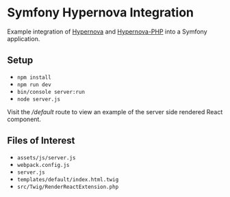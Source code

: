 # Symfony Hypernova Integration

Example integration of [Hypernova](https://github.com/airbnb/hypernova) and
[Hypernova-PHP](https://github.com/wayfair/hypernova-php) into a Symfony application.

## Setup

* `npm install`
* `npm run dev`
* `bin/console server:run`
* `node server.js`

Visit the _/default_ route to view an example of the server side rendered React
component.

## Files of Interest

* `assets/js/server.js`
* `webpack.config.js`
* `server.js`
* `templates/default/index.html.twig`
* `src/Twig/RenderReactExtension.php`
